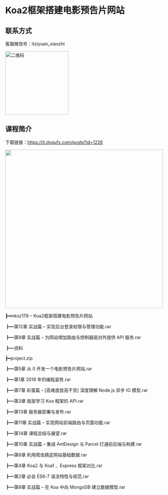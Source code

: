 # Koa2框架搭建电影预告片网站

## 联系方式

客服微信号：itziyuan_xiaozhi

<img src="https://ziyuanyun.oss-cn-guangzhou.aliyuncs.com/common/20240614073449/666b82192834a.jpg" width="200" height="200" alt="二维码">

## 课程简介

下载链接：https://it.dyqufx.com/posts?id=1226

<img src="https://ziyuanyun.oss-cn-guangzhou.aliyuncs.com/yun/20240515153642/6644660a86fd8.jpg" width="500" alt="">

  ┣━mksz178 &#8211; Koa2框架搭建电影预告片网站

 ┣━第12章 实战篇 &#8211; 实现后台登录权限与管理功能.rar

 ┣━第9章 实战篇 &#8211; 为网站增加路由与控制器层对外提供 API 服务.rar

 ┣━资料

 ┣━project.zip

 ┣━第5章 从 0 开发一个电影预告片网站.rar

 ┣━第1章 2018 年的编程姿势.rar

 ┣━第7章 彩蛋篇 &#8211; [高难度拔高干货] 深度理解 Node.js 异步 IO 模型.rar

 ┣━第3章 层层学习 Koa 框架的 API.rar

 ┣━第13章 服务器部署与发布.rar

 ┣━第11章 实战篇 &#8211; 实现网站前端路由与页面功能.rar

 ┣━第14章 课程总结与展望.rar

 ┣━第10章 实战篇 &#8211; 集成 AntDesign 与 Parcel 打通前后端与构建.rar

 ┣━第6章 利用爬虫搞定网站基础数据.rar

 ┣━第4章 Koa2 与 Koa1 、Express 框架对比.rar

 ┣━第2章 必会 ES6-7 语法特性与规范.rar

 ┣━第8章 实战篇 &#8211; 在 Koa 中向 MongoDB 建立数据模型.rar

  